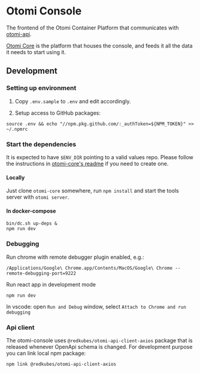 # Otomi Console

The frontend of the Otomi Container Platform that communicates with [otomi-api](https://github.com/redkubes/otomi-api).

[Otomi Core](https://github.com/redkubes/otomi-core) is the platform that houses the console, and feeds it all the data it needs to start using it.

## Development

### Setting up environment

1. Copy `.env.sample` to `.env` and edit accordingly.

2. Setup access to GitHub packages:

```
source .env && echo "//npm.pkg.github.com/:_authToken=${NPM_TOKEN}" >> ~/.npmrc
```

### Start the dependencies

It is expected to have `$ENV_DIR` pointing to a valid values repo. Please follow the instructions in [otomi-core's readme]() if you need to create one.

#### Locally

Just clone `otomi-core` somewhere, run `npm install` and start the tools server with `otomi server`.

#### In docker-compose

```
bin/dc.sh up-deps &
npm run dev
```

### Debugging

Run chrome with remote debugger plugin enabled, e.g.:

```
/Applications/Google\ Chrome.app/Contents/MacOS/Google\ Chrome --remote-debugging-port=9222
```

Run react app in development mode

```
npm run dev
```

In vscode: open `Run and Debug` window, select `Attach to Chrome and run debugging`

### Api client

The otomi-console uses `@redkubes/otomi-api-client-axios` package that is released whenever OpenApi schema is changed. For development purpose you can link local npm package:

```
npm link @redkubes/otomi-api-client-axios
```
